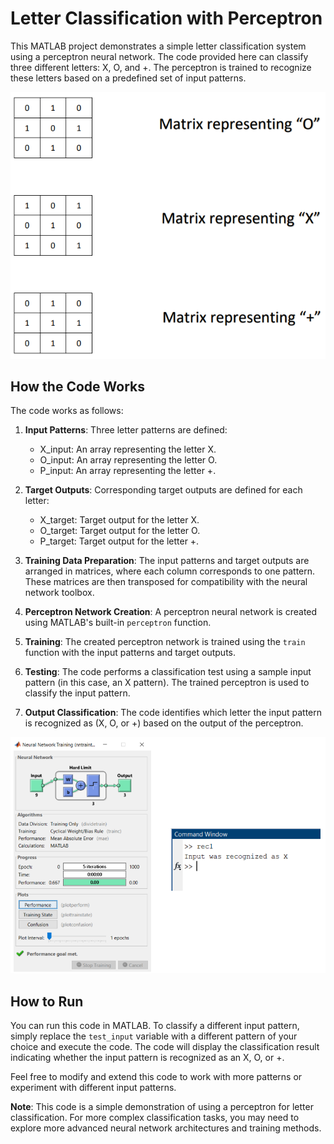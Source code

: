 # Letter Classification with Perceptron

This MATLAB project demonstrates a simple letter classification system using a perceptron neural network. The code provided here can classify three different letters: X, O, and +. The perceptron is trained to recognize these letters based on a predefined set of input patterns.

![sc1](https://github.com/Amirkia1998/ANN-Symbol-Recognition/blob/main/Symbol-Recognition/sc1.PNG)

## How the Code Works

The code works as follows:

1. **Input Patterns**: Three letter patterns are defined:
   - X_input: An array representing the letter X.
   - O_input: An array representing the letter O.
   - P_input: An array representing the letter +.

2. **Target Outputs**: Corresponding target outputs are defined for each letter:
   - X_target: Target output for the letter X.
   - O_target: Target output for the letter O.
   - P_target: Target output for the letter +.

3. **Training Data Preparation**: The input patterns and target outputs are arranged in matrices, where each column corresponds to one pattern. These matrices are then transposed for compatibility with the neural network toolbox.

4. **Perceptron Network Creation**: A perceptron neural network is created using MATLAB's built-in `perceptron` function.

5. **Training**: The created perceptron network is trained using the `train` function with the input patterns and target outputs.

6. **Testing**: The code performs a classification test using a sample input pattern (in this case, an X pattern). The trained perceptron is used to classify the input pattern.

7. **Output Classification**: The code identifies which letter the input pattern is recognized as (X, O, or +) based on the output of the perceptron.

![sc2](https://github.com/Amirkia1998/ANN-Symbol-Recognition/blob/main/Symbol-Recognition/sc2.PNG)

## How to Run

You can run this code in MATLAB. To classify a different input pattern, simply replace the `test_input` variable with a different pattern of your choice and execute the code. The code will display the classification result indicating whether the input pattern is recognized as an X, O, or +.

Feel free to modify and extend this code to work with more patterns or experiment with different input patterns.

**Note**: This code is a simple demonstration of using a perceptron for letter classification. For more complex classification tasks, you may need to explore more advanced neural network architectures and training methods.
